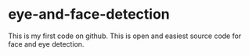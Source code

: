# eye-and-face-detection
This is my first code on github. This is open and easiest source code for face and eye detection. 
